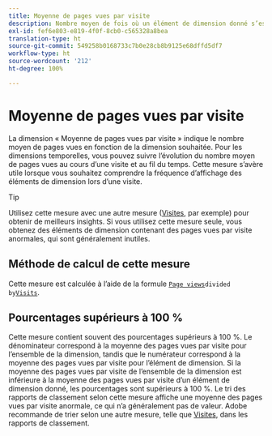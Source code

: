 ```yaml
---
title: Moyenne de pages vues par visite
description: Nombre moyen de fois où un élément de dimension donné s’est affiché au cours d’une visite.
exl-id: fef6e803-e819-4f0f-8cb0-c565328a8bea
translation-type: ht
source-git-commit: 549258b0168733c7b0e28cb8b9125e68dffd5df7
workflow-type: ht
source-wordcount: '212'
ht-degree: 100%

---
```


# Moyenne de pages vues par visite

La dimension « Moyenne de pages vues par visite » indique le nombre moyen de pages vues en fonction de la dimension souhaitée. Pour les dimensions temporelles, vous pouvez suivre l’évolution du nombre moyen de pages vues au cours d’une visite et au fil du temps. Cette mesure s’avère utile lorsque vous souhaitez comprendre la fréquence d’affichage des éléments de dimension lors d’une visite.

>[!TIP]
>
>Utilisez cette mesure avec une autre mesure ([Visites](visits.md), par exemple) pour obtenir de meilleurs insights. Si vous utilisez cette mesure seule, vous obtenez des éléments de dimension contenant des pages vues par visite anormales, qui sont généralement inutiles.

## Méthode de calcul de cette mesure

Cette mesure est calculée à l’aide de la formule [`Page views`](page-views.md)` divided by `[`Visits`](visits.md).

## Pourcentages supérieurs à 100 %

Cette mesure contient souvent des pourcentages supérieurs à 100 %. Le dénominateur correspond à la moyenne des pages vues par visite pour l’ensemble de la dimension, tandis que le numérateur correspond à la moyenne des pages vues par visite pour l’élément de dimension. Si la moyenne des pages vues par visite de l’ensemble de la dimension est inférieure à la moyenne des pages vues par visite d’un élément de dimension donné, les pourcentages sont supérieurs à 100 %. Le tri des rapports de classement selon cette mesure affiche une moyenne des pages vues par visite anormale, ce qui n’a généralement pas de valeur. Adobe recommande de trier selon une autre mesure, telle que [Visites](visits.md), dans les rapports de classement.
